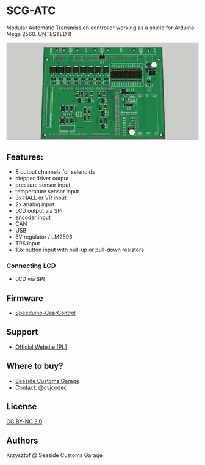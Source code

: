 # SCG-ATC

Modular Automatic Transmission controller working as a shield for Arduino Mega 2560. UNTESTED !!

![Board](renders/1.jpg?raw=true "Board")

## Features:
* 8 output channels for selenoids
* stepper driver output
* pressure sensor input
* temperature sensor input
* 3x HALL or VR input
* 2x analog input
* LCD output via SPI
* encoder input
* CAN
* USB
* 5V regulator / LM2596
* TPS input
* 13x button input with pull-up or pull-down resistors

### Connecting LCD
* LCD via SPI

## Firmware
* [Speeduino-GearControl](https://github.com/dvjcodec/dxControl-Gears)

## Support
* [Official Website [PL]](http://www.due3dom.pl/)

## Where to buy?
* [Seaside Customs Garage](http://www.garage.seasidecustoms.com)
* Contact: [@dvjcodec](https://github.com/dvjcodec/)

## License
[CC BY-NC 3.0](https://creativecommons.org/licenses/by-nc/3.0/)

## Authors
Krzysztof @ Seaside Customs Garage
